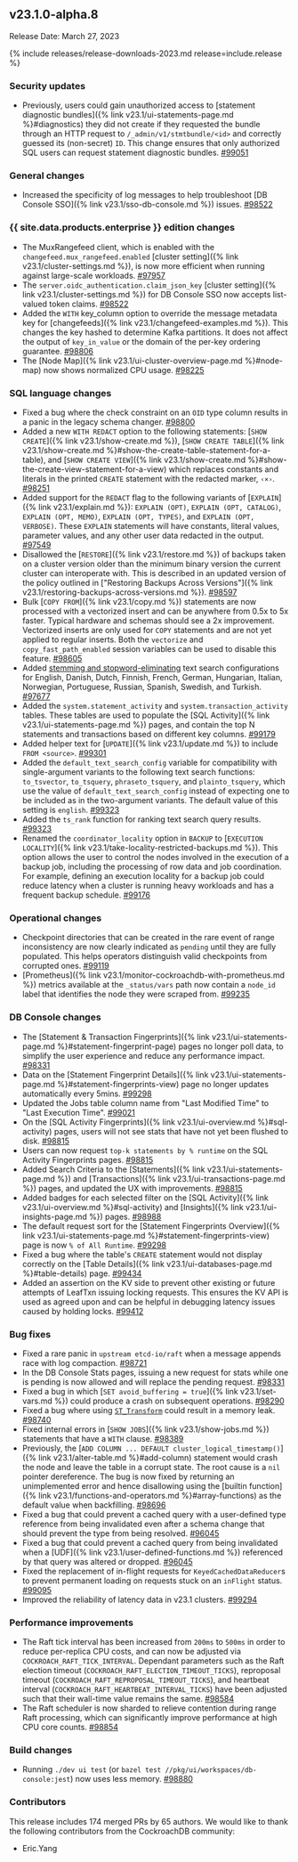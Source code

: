 ## v23.1.0-alpha.8

Release Date: March 27, 2023

{% include releases/release-downloads-2023.md release=include.release %}

<h3 id="v23-1-0-alpha-8-security-updates">Security updates</h3>

- Previously, users could gain unauthorized access to [statement diagnostic bundles]({% link v23.1/ui-statements-page.md %}#diagnostics) they did not create if they requested the bundle through an HTTP request to `/_admin/v1/stmtbundle/<id>` and correctly guessed its (non-secret) `ID`.  This change ensures that only authorized SQL users can request statement diagnostic bundles. [#99051][#99051]

<h3 id="v23-1-0-alpha-8-general-changes">General changes</h3>

- Increased the specificity of log messages to help troubleshoot [DB Console SSO]({% link v23.1/sso-db-console.md %}) issues. [#98522][#98522]

<h3 id="v23-1-0-alpha-8-{{-site.data.products.enterprise-}}-edition-changes">{{ site.data.products.enterprise }} edition changes</h3>

- The MuxRangefeed client, which is enabled with the `changefeed.mux_rangefeed.enabled` [cluster setting]({% link v23.1/cluster-settings.md %}), is now more efficient when running against large-scale workloads. [#97957][#97957]
- The `server.oidc_authentication.claim_json_key` [cluster setting]({% link v23.1/cluster-settings.md %}) for DB Console SSO now accepts list-valued token claims. [#98522][#98522]
- Added the `WITH` key_column option to override the message metadata key for [changefeeds]({% link v23.1/changefeed-examples.md %}). This changes the key hashed to determine Kafka partitions. It does not affect the output of `key_in_value` or the domain of the per-key ordering guarantee. [#98806][#98806]
- The [Node Map]({% link v23.1/ui-cluster-overview-page.md %}#node-map) now shows normalized CPU usage. [#98225][#98225]

<h3 id="v23-1-0-alpha-8-sql-language-changes">SQL language changes</h3>

- Fixed a bug where the check constraint on an `OID` type column results in a panic in the legacy schema changer. [#98800][#98800]
- Added a new `WITH REDACT` option to the following statements: [`SHOW CREATE`]({% link v23.1/show-create.md %}), [`SHOW CREATE TABLE`]({% link v23.1/show-create.md %}#show-the-create-table-statement-for-a-table), and [`SHOW CREATE VIEW`]({% link v23.1/show-create.md %}#show-the-create-view-statement-for-a-view)  which replaces constants and literals in the printed `CREATE` statement with the redacted marker, `‹×›`. [#98251][#98251]
- Added support for the `REDACT` flag to the following variants of [`EXPLAIN`]({% link v23.1/explain.md %}): `EXPLAIN (OPT)`, `EXPLAIN (OPT, CATALOG)`, `EXPLAIN (OPT, MEMO)`, `EXPLAIN (OPT, TYPES)`, and `EXPLAIN (OPT, VERBOSE)`.  These `EXPLAIN` statements will have constants, literal values, parameter values, and any other user data redacted in the output. [#97549][#97549]
- Disallowed the [`RESTORE`]({% link v23.1/restore.md %}) of backups taken on a cluster version older than the minimum binary version the current cluster can interoperate with. This is described in an updated version of the policy outlined in ["Restoring Backups Across Versions"]({% link v23.1/restoring-backups-across-versions.md %}). [#98597][#98597]
- Bulk [`COPY FROM`]({% link v23.1/copy.md %}) statements are now processed with a vectorized insert and can be anywhere from 0.5x to 5x faster. Typical hardware and schemas should see a 2x improvement. Vectorized inserts are only used for `COPY` statements and are not yet applied to regular inserts. Both the `vectorize` and `copy_fast_path_enabled` session variables can be used to disable this feature. [#98605][#98605]
- Added [stemming and stopword-eliminating](https://www.cockroachlabs.com/blog/full-text-indexing-search/) text search configurations for English, Danish, Dutch, Finnish, French, German, Hungarian, Italian, Norwegian, Portuguese, Russian, Spanish, Swedish, and Turkish. [#97677][#97677]
- Added the `system.statement_activity` and `system.transaction_activity` tables. These tables are used to populate the [SQL Activity]({% link v23.1/ui-statements-page.md %}) pages, and contain the top N statements and transactions based on different key columns. [#99179][#99179]
- Added helper text for [`UPDATE`]({% link v23.1/update.md %}) to include `FROM <source>`. [#99301][#99301]
- Added the `default_text_search_config` variable for compatibility with single-argument variants to the following text search functions: `to_tsvector`, `to_tsquery`, `phraseto_tsquery`, and `plainto_tsquery`, which use the value of `default_text_search_config` instead of expecting one to be included as in the two-argument variants. The default value of this setting is `english`. [#99323][#99323]
- Added the `ts_rank` function for ranking text search query results. [#99323][#99323]
- Renamed the `coordinator_locality` option in `BACKUP` to [`EXECUTION LOCALITY`]({% link v23.1/take-locality-restricted-backups.md %}). This option allows the user to control the nodes involved in the execution of a backup job, including the processing of row data and job coordination. For example, defining an execution locality for a backup job could reduce latency when a cluster is running heavy workloads and has a frequent backup schedule. [#99176][#99176]

<h3 id="v23-1-0-alpha-8-operational-changes">Operational changes</h3>

- Checkpoint directories that can be created in the rare event of range inconsistency are now clearly indicated as `pending` until they are fully populated. This helps operators  distinguish valid checkpoints from corrupted ones. [#99119][#99119]
- [Prometheus]({% link v23.1/monitor-cockroachdb-with-prometheus.md %}) metrics available at the `_status/vars` path now contain a `node_id` label that identifies the node they were scraped from. [#99235][#99235]

<h3 id="v23-1-0-alpha-8-db-console-changes">DB Console changes</h3>

- The [Statement & Transaction Fingerprints]({% link v23.1/ui-statements-page.md %}#statement-fingerprint-page) pages no longer poll data, to simplify the user experience and reduce any performance impact. [#98331][#98331]
- Data on the [Statement Fingerprint Details]({% link v23.1/ui-statements-page.md %}#statement-fingerprints-view) page no longer updates automatically every 5mins. [#99298][#99298]
- Updated the Jobs table column name from "Last Modified Time" to "Last Execution Time". [#99021][#99021]
- On the [SQL Activity Fingerprints]({% link v23.1/ui-overview.md %}#sql-activity) pages, users will not see stats that have not yet been flushed to disk. [#98815][#98815]
- Users can now request `top-k statements by % runtime` on the SQL Activity Fingerprints pages. [#98815][#98815]
- Added Search Criteria to the [Statements]({% link v23.1/ui-statements-page.md %}) and [Transactions]({% link v23.1/ui-transactions-page.md %}) pages, and updated the UX with improvements. [#98815][#98815]
- Added badges for each selected filter on the [SQL Activity]({% link v23.1/ui-overview.md %}#sql-activity) and [Insights]({% link v23.1/ui-insights-page.md %}) pages. [#98988][#98988]
- The default request sort for the [Statement Fingerprints Overview]({% link v23.1/ui-statements-page.md %}#statement-fingerprints-view) page is now `% of All Runtime`. [#99298][#99298]
- Fixed a bug where the table's `CREATE` statement would not display correctly on the [Table Details]({% link v23.1/ui-databases-page.md %}#table-details) page. [#99434][#99434]
- Added an assertion on the KV side to prevent other existing or future attempts of LeafTxn issuing locking requests. This ensures the KV API is used as agreed upon and can be helpful in debugging latency issues caused by holding locks. [#99412][#99412]

<h3 id="v23-1-0-alpha-8-bug-fixes">Bug fixes</h3>

- Fixed a rare panic in `upstream etcd-io/raft` when a message appends race with log compaction. [#98721][#98721]
- In the DB Console Stats pages, issuing a new request for stats while one is pending is now allowed and will replace the pending request. [#98331][#98331]
- Fixed a bug in which [`SET avoid_buffering = true`]({% link v23.1/set-vars.md %}) could produce a crash on subsequent operations. [#98290][#98290]
- Fixed a bug where using [`ST_Transform`](https://www.cockroachlabs.com/docs/v23.1/functions-and-operators#st_transform) could result in a memory leak. [#98740][#98740]
- Fixed internal errors in [`SHOW JOBS`]({% link v23.1/show-jobs.md %}) statements that have a `WITH` clause. [#98389][#98389]
- Previously, the [`ADD COLUMN ... DEFAULT cluster_logical_timestamp()`]({% link v23.1/alter-table.md %}#add-column) statement would crash the node and leave the table in a corrupt state. The root cause is a `nil` pointer dereference. The bug is now fixed by returning an unimplemented error and hence disallowing using the [builtin function]({% link v23.1/functions-and-operators.md %}#array-functions) as the default value when backfilling. [#98696][#98696]
- Fixed a bug that could prevent a cached query with a user-defined type reference from being invalidated even after a schema change that should prevent the type from being resolved. [#96045][#96045]
- Fixed a bug that could prevent a cached query from being invalidated when a [UDF]({% link v23.1/user-defined-functions.md %}) referenced by that query was altered or dropped. [#96045][#96045]
- Fixed the replacement of in-flight requests for `KeyedCachedDataReducer`s to prevent permanent loading on requests stuck on an `inFlight` status. [#99095][#99095]
- Improved the reliability of latency data in v23.1 clusters. [#99294][#99294]

<h3 id="v23-1-0-alpha-8-performance-improvements">Performance improvements</h3>

- The Raft tick interval has been increased from `200ms` to `500ms` in order to reduce per-replica CPU costs, and can now be adjusted via `COCKROACH_RAFT_TICK_INTERVAL`. Dependant parameters such as the Raft election timeout (`COCKROACH_RAFT_ELECTION_TIMEOUT_TICKS`), reproposal timeout (`COCKROACH_RAFT_REPROPOSAL_TIMEOUT_TICKS`), and heartbeat interval (`COCKROACH_RAFT_HEARTBEAT_INTERVAL_TICKS`) have been adjusted such that their wall-time value remains the same. [#98584][#98584]
- The Raft scheduler is now sharded to relieve contention during range Raft processing, which can significantly improve performance at high CPU core counts. [#98854][#98854]

<h3 id="v23-1-0-alpha-8-build-changes">Build changes</h3>

- Running `./dev ui test` (or `bazel test //pkg/ui/workspaces/db-console:jest`) now uses less memory. [#98880][#98880]

<div class="release-note-contributors" markdown="1">

<h3 id="v23-1-0-alpha-8-contributors">Contributors</h3>

This release includes 174 merged PRs by 65 authors.
We would like to thank the following contributors from the CockroachDB community:

- Eric.Yang

</div>

[#96045]: https://github.com/cockroachdb/cockroach/pull/96045
[#97549]: https://github.com/cockroachdb/cockroach/pull/97549
[#97677]: https://github.com/cockroachdb/cockroach/pull/97677
[#97957]: https://github.com/cockroachdb/cockroach/pull/97957
[#98077]: https://github.com/cockroachdb/cockroach/pull/98077
[#98225]: https://github.com/cockroachdb/cockroach/pull/98225
[#98251]: https://github.com/cockroachdb/cockroach/pull/98251
[#98290]: https://github.com/cockroachdb/cockroach/pull/98290
[#98331]: https://github.com/cockroachdb/cockroach/pull/98331
[#98353]: https://github.com/cockroachdb/cockroach/pull/98353
[#98389]: https://github.com/cockroachdb/cockroach/pull/98389
[#98522]: https://github.com/cockroachdb/cockroach/pull/98522
[#98584]: https://github.com/cockroachdb/cockroach/pull/98584
[#98597]: https://github.com/cockroachdb/cockroach/pull/98597
[#98605]: https://github.com/cockroachdb/cockroach/pull/98605
[#98696]: https://github.com/cockroachdb/cockroach/pull/98696
[#98721]: https://github.com/cockroachdb/cockroach/pull/98721
[#98740]: https://github.com/cockroachdb/cockroach/pull/98740
[#98758]: https://github.com/cockroachdb/cockroach/pull/98758
[#98800]: https://github.com/cockroachdb/cockroach/pull/98800
[#98806]: https://github.com/cockroachdb/cockroach/pull/98806
[#98815]: https://github.com/cockroachdb/cockroach/pull/98815
[#98826]: https://github.com/cockroachdb/cockroach/pull/98826
[#98844]: https://github.com/cockroachdb/cockroach/pull/98844
[#98854]: https://github.com/cockroachdb/cockroach/pull/98854
[#98880]: https://github.com/cockroachdb/cockroach/pull/98880
[#98988]: https://github.com/cockroachdb/cockroach/pull/98988
[#99021]: https://github.com/cockroachdb/cockroach/pull/99021
[#99050]: https://github.com/cockroachdb/cockroach/pull/99050
[#99051]: https://github.com/cockroachdb/cockroach/pull/99051
[#99052]: https://github.com/cockroachdb/cockroach/pull/99052
[#99095]: https://github.com/cockroachdb/cockroach/pull/99095
[#99119]: https://github.com/cockroachdb/cockroach/pull/99119
[#99176]: https://github.com/cockroachdb/cockroach/pull/99176
[#99179]: https://github.com/cockroachdb/cockroach/pull/99179
[#99235]: https://github.com/cockroachdb/cockroach/pull/99235
[#99294]: https://github.com/cockroachdb/cockroach/pull/99294
[#99298]: https://github.com/cockroachdb/cockroach/pull/99298
[#99301]: https://github.com/cockroachdb/cockroach/pull/99301
[#99323]: https://github.com/cockroachdb/cockroach/pull/99323
[#99412]: https://github.com/cockroachdb/cockroach/pull/99412
[#99434]: https://github.com/cockroachdb/cockroach/pull/99434
